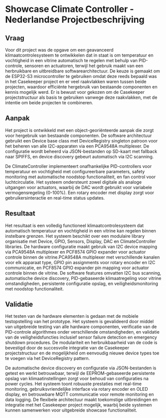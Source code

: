 # Showcase Climate Controller - Nederlandse Projectbeschrijving

## Vraag

Voor dit project was de opgave om een geavanceerd klimaatcontrolesysteem te ontwikkelen dat in staat is om temperatuur en vochtigheid in een vitrine automatisch te regelen met behulp van PID-controle, sensoren en actuatoren, terwijl het gebruik maakt van een herbruikbare en uitbreidbare softwarearchitectuur. De keuze is gemaakt om de ESP32-S3 microcontroller te gebruiken omdat deze reeds bepaald was in het Casekeeper project en er veel raakvlakken waren tussen beide projecten, waardoor efficiënte hergebruik van bestaande componenten en kennis mogelijk werd. Er is bewust voor gekozen om de Casekeeper projectstructuur als basis te gebruiken vanwege deze raakvlakken, met de intentie om beide projecten te combineren.

## Aanpak

Het project is ontwikkeld met een object-georiënteerde aanpak die zorgt voor hergebruik van bestaande componenten. De software architectuur gebruikt een Device base class met DeviceRegistry singleton patroon voor het beheren van alle I2C-apparaten via een PCA9548A multiplexer. De configuratie wordt beheerd via JSON-bestanden op SD-kaart met fallback naar SPIFFS, en device discovery gebeurt automatisch via I2C scanning.

De ClimateController implementeert onafhankelijke PID-controllers voor temperatuur en vochtigheid met configureerbare parameters, safety monitoring met automatische noodstop functionaliteit, en fan control voor luchtcirculatie. Het systeem ondersteunt zowel digitale als analoge uitgangen voor actuators, waarbij de DAC wordt gebruikt voor variabele vermogensregeling (0-100%). Een rotary encoder met display zorgt voor gebruikersinteractie en real-time status updates.

## Resultaat

Het resultaat is een volledig functioneel klimaatcontrolesysteem dat automatisch temperatuur en vochtigheid in een vitrine kan regelen binnen instelbare grenzen. Het systeem beschikt over een modulaire library organisatie met Device, GPIO, Sensors, Display, DAC en ClimateController libraries. De hardware configuratie maakt gebruik van I2C device mapping via PCA9548A multiplexer en PCF8574 GPIO expander voor actuator controle binnen de vitrine.PCA9548A multiplexer met verschillende kanalen voor elk apparaat type, GPIO pin assignments voor rotary encoder en I2C communicatie, en PCF8574 GPIO expander pin mapping voor actuator controle binnen de vitrine. De software features omvatten I2C bus scanning, automatische device discovery, PID-gebaseerde klimaatregeling voor vitrine omstandigheden, persistente configuratie opslag, en veiligheidsmonitoring met noodstop functionaliteit.

## Validatie

Het testen van de hardware elementen is gedaan met de mobiele testopstelling van het prototype. Het systeem is gevalideerd door middel van uitgebreide testing van alle hardware componenten, verificatie van de PID-controle algorithmes onder verschillende omstandigheden, en validatie van de veiligheidsfuncties inclusief sensor failure detection en emergency shutdown procedures. De modulariteit en herbruikbaarheid van de code is bevestigd door de succesvolle integratie van de Casekeeper projectstructuur en de mogelijkheid om eenvoudig nieuwe device types toe te voegen via het DeviceRegistry pattern.

De automatische device discovery en configuratie via JSON-bestanden is getest en werkt betrouwbaar, terwijl de EEPROM-gebaseerde persistente opslag van klimaatinstellingen zorgt voor behoud van configuraties na power cycles. Het systeem toont robuuste prestaties met real-time monitoring, gebruiksvriendelijke interface via rotary encoder en OLED display, en betrouwbare MQTT communicatie voor remote monitoring en data logging. De flexibele architectuur maakt toekomstige uitbreidingen en integratie met het Casekeeper project mogelijk, waarbij beide systemen kunnen samenwerken voor uitgebreide showcase functionaliteit.
